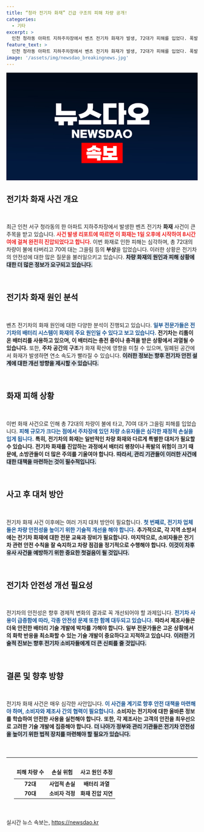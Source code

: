 ```yaml
---
title: “청라 전기차 화재” 긴급 구조의 피해 차량 공개!
categories:
  - 기타
excerpt: >
  인천 청라동 아파트 지하주차장에서 벤츠 전기차 화재가 발생, 72대가 피해를 입었다. 폭발로 인한 충격이 커, 안전 우려가 커지고 있다. 자세한 내용은 기사에서 확인하세요!
feature_text: >
  인천 청라동 아파트 지하주차장에서 벤츠 전기차 화재가 발생, 72대가 피해를 입었다. 폭발로 인한 충격이 커, 안전 우려가 커지고 있다. 자세한 내용은 기사에서 확인하세요!
image: '/assets/img/newsdao_breakingnews.jpg'
---
```


<p><img src="/assets/img/newsdao_breakingnews.jpg" alt="koreaapp 속보" /></p>

<h2 data-ke-size="size26">전기차 화재 사건 개요</h2>

<p data-ke-size="size16">&nbsp;</p>

<p>최근 인천 서구 청라동의 한 아파트 지하주차장에서 발생한 벤츠 전기차 <b>화재</b> 사건이 큰 주목을 받고 있습니다. <b><span style="color: #ee2323;">사건 발생 리포트에 따르면 이 화재는 1일 오후에 시작하여 8시간여에 걸쳐 완전히 진압되었다고 합니다.</span></b> 이번 화재로 인한 피해는 심각하며, 총 72대의 차량이 불에 타버리고 70여 대는 그을림 등의 <b>부상</b>을 입었습니다. 이러한 상황은 전기차의 안전성에 대한 많은 질문을 불러일으키고 있습니다. <b><span style="background-color: #21538527;">차량 화재의 원인과 피해 상황에 대한 더 많은 정보가 요구되고 있습니다.</span></b> </p>

<p data-ke-size="size16">&nbsp;</p>

<h2 data-ke-size="size26">전기차 화재 원인 분석</h2>

<p data-ke-size="size16">&nbsp;</p>

<p>벤츠 전기차의 화재 원인에 대한 다양한 분석이 진행되고 있습니다. <b><span style="color: #1a5490;">일부 전문가들은 전기차의 배터리 시스템이 화재의 주요 원인일 수 있다고 보고 있습니다.</span></b> <b><span style="ee2323;">전기차는 리튬이온 배터리를 사용하고 있으며, 이 배터리는 충전 중이나 충격을 받은 상황에서 과열될 수 있습니다.</span></b> 또한, <b>주차 공간의 구조</b>가 화재 확산에 영향을 미칠 수 있으며, 밀폐된 공간에서 화재가 발생하면 연소 속도가 빨라질 수 있습니다. <b><span style="background-color: #21538527;">이러한 정보는 향후 전기차 안전 설계에 대한 개선 방향을 제시할 수 있습니다.</span></b> </p>

<p data-ke-size="size16">&nbsp;</p>

<h2 data-ke-size="size26">화재 피해 상황</h2>

<p data-ke-size="size16">&nbsp;</p>

<p>이번 화재 사건으로 인해 총 72대의 차량이 불에 타고, 70여 대가 그을림 피해를 입었습니다. <b><span style="color: #1a5490;">피해 규모가 크다는 점에서 주차장에 있던 차량 소유자들은 심각한 재정적 손실을 입게 됩니다.</span></b> <b>특히, 전기차의 화재는 일반적인 차량 화재와 다르게 특별한 대처가 필요할 수 있습니다.</b> <b><span style="ee2323;">전기차 화재를 진압하는 과정에서 배터리 팽창이나 폭발의 위험이 크기 때문에, 소방관들이 더 많은 주의를 기울여야 합니다.</span></b> <b><span style="background-color: #21538527;">따라서, 관리 기관들이 이러한 사건에 대한 대책을 마련하는 것이 필수적입니다.</span></b> </p>

<p data-ke-size="size16">&nbsp;</p>

<h2 data-ke-size="size26">사고 후 대처 방안</h2>

<p data-ke-size="size16">&nbsp;</p>

<p>전기차 화재 사건 이후에는 여러 가지 대처 방안이 필요합니다. <b><span style="color: #1a5490;">첫 번째로, 전기차 업체들은 차량 안전성을 높이기 위한 기술적 개선을 해야 합니다.</span></b> <b>추가적으로, 각 지역 소방서에는 전기차 화재에 대한 전문 교육과 장비가 필요합니다.</b> <b><span style="ee2323;">마지막으로, 소비자들은 전기차 관련 안전 수칙을 잘 숙지하고 차량 점검을 정기적으로 수행해야 합니다.</span></b> <b><span style="background-color: #21538527;">이것이 차후 유사 사건을 예방하기 위한 중요한 첫걸음이 될 것입니다.</span></b> </p>

<p data-ke-size="size16">&nbsp;</p>

<h2 data-ke-size="size26">전기차 안전성 개선 필요성</h2>

<p data-ke-size="size16">&nbsp;</p>

<p>전기차의 안전성은 향후 경제적 변화의 결과로 꼭 개선되어야 할 과제입니다. <b><span style="color: #1a5490;">전기차 사용이 급증함에 따라, 각종 안전성 문제 또한 함께 대두되고 있습니다.</span></b> <b>따라서 제조사들은 더욱 안전한 배터리 기술 개발에 박차를 가해야 합니다.</b> <b><span style="ee2323;">일부 전문가들은 고온 상황에서의 화학 반응을 최소화할 수 있는 기술 개발이 중요하다고 지적하고 있습니다.</span></b> <b><span style="background-color: #21538527;">이러한 기술적 진보는 향후 전기차 소비자들에게 더 큰 신뢰를 줄 것입니다.</span></b> </p>

<p data-ke-size="size16">&nbsp;</p>

<h2 data-ke-size="size26">결론 및 향후 방향</h2>

<p data-ke-size="size16">&nbsp;</p>

<p>전기차 화재 사건은 매우 심각한 사안입니다. <b><span style="color: #1a5490;">이 사건을 계기로 향후 안전 대책을 마련해야 하며, 소비자와 제조사 간의 협력이 필요합니다.</span></b> <b><span style="ee2323;">소비자는 전기차에 대한 올바른 정보를 학습하여 안전한 사용을 실천해야 합니다.</span></b> <b>또한, 각 제조사는 고객의 안전을 최우선으로 고려한 기술 개발에 집중해야 합니다.</b> <b><span style="background-color: #21538527;">더 나아가 정부와 관리 기관들은 전기차 안전성을 높이기 위한 법적 장치를 마련해야 할 필요가 있습니다.</span></b> </p>

<p data-ke-size="size16">&nbsp;</p>

<hr style="border:none; border-top: 1px solid #e0e0e0; margin: 20px 0;"/>

<table style="margin: 20px; width: 100%;">
<thead>
<tr>
<td style="text-align: center; height: 30px;"><b>피해 차량 수</b></td>
<td style="text-align: center; height: 30px;"><b>손실 위험</b></td>
<td style="text-align: center; height: 30px;"><b>사고 원인 추정</b></td>
</tr>
</thead>
<tbody>
<tr>
<td style="text-align: center; height: 17px;"><b>72대</b></td>
<td style="text-align: center; height: 17px;"><b>사업적 손실</b></td>
<td style="text-align: center; height: 17px;"><b>배터리 과열</b></td>
</tr>
<tr>
<td style="text-align: center; height: 17px;"><b>70대</b></td>
<td style="text-align: center; height: 17px;"><b>소비자 걱정</b></td>
<td style="text-align: center; height: 17px;"><b>화재 진압 지연</b></td>
</tr>
</tbody>
</table>

<p data-ke-size="size16">&nbsp;</p>
실시간 뉴스 속보는, <a href="https://newsdao.kr" rel="dofollow">https://newsdao.kr</a>


